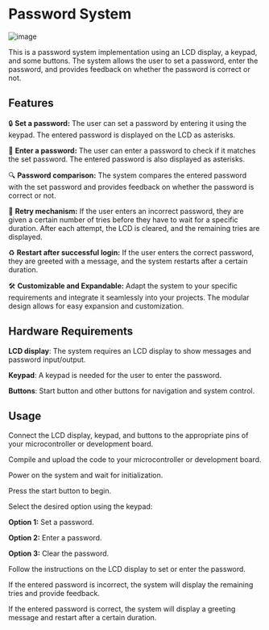 # Password System 

![image](https://github.com/Mazen-Omar/Password-system/assets/112568201/a59990a0-70e7-4c0c-95a9-7bd1de98d0d8)

This is a password system implementation using an LCD display, a keypad, and some buttons. The system allows the user to set a password, enter the password, and provides feedback on whether the password is correct or not.

## Features
🔒  **Set a password:** The user can set a password by entering it using the keypad. The entered password is displayed on the LCD as asterisks.

🔑 **Enter a password:** The user can enter a password to check if it matches the set password. The entered password is also displayed as asterisks.

🔍 **Password comparison:** The system compares the entered password with the set password and provides feedback on whether the password is correct or not.

🔁 **Retry mechanism:** If the user enters an incorrect password, they are given a certain number of tries before they have to wait for a specific duration. After each attempt, the LCD is cleared, and the remaining tries are displayed.

♻️ **Restart after successful login:** If the user enters the correct password, they are greeted with a message, and the system restarts after a certain duration.

🛠️ **Customizable and Expandable:** Adapt the system to your specific requirements and integrate it seamlessly into your projects. The modular design allows for easy expansion and customization.

## Hardware Requirements
**LCD display**: The system requires an LCD display to show messages and password input/output.

**Keypad**: A keypad is needed for the user to enter the password.

**Buttons**: Start button and other buttons for navigation and system control.

## Usage
Connect the LCD display, keypad, and buttons to the appropriate pins of your microcontroller or development board.

Compile and upload the code to your microcontroller or development board.

Power on the system and wait for initialization.

Press the start button to begin.

Select the desired option using the keypad:

**Option 1:** Set a password.

**Option 2:** Enter a password.

**Option 3:** Clear the password.

Follow the instructions on the LCD display to set or enter the password.

If the entered password is incorrect, the system will display the remaining tries and provide feedback.

If the entered password is correct, the system will display a greeting message and restart after a certain duration.
